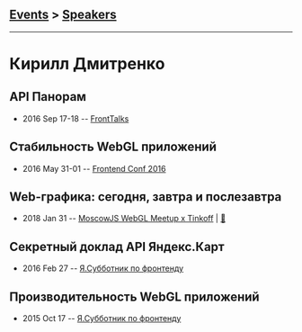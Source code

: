 ## [Events](../README.md) > [Speakers](../speakers.md)
---

# Кирилл Дмитренко

## API Панорам
- 2016 Sep 17-18 -- [FrontTalks](https://events.yandex.ru/lib/talks/3923/)    
## Стабильность WebGL приложений
- 2016 May 31-01 -- [Frontend Conf 2016](https://www.youtube.com/watch?v=M1-ng9L6o1I)    
## Web-графика: сегодня, завтра и послезавтра
- 2018 Jan 31 -- [MoscowJS WebGL Meetup x Tinkoff](https://youtu.be/O0vBlgjm6P8)  | [:notebook:](https://cloud.mail.ru/public/B3VV/k3uWUnB5L)  
## Секретный доклад API Яндекс.Карт
- 2016 Feb 27 -- [Я.Субботник по фронтенду](https://events.yandex.ru/lib/talks/3345/)    
## Производительность WebGL приложений
- 2015 Oct 17 -- [Я.Субботник по фронтенду](https://events.yandex.ru/lib/talks/3211/)    
